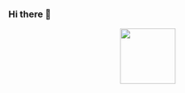 ### Hi there 👋

<div id="header" align="center">
  <img src="https://gfycat.com/eachfatechidna" width="100"/>
</div>
